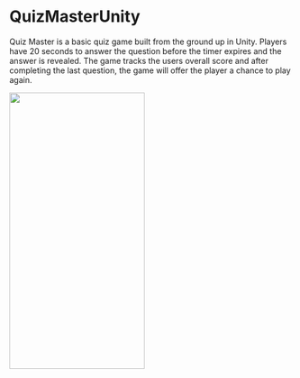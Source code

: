 # QuizMasterUnity

Quiz Master is a basic quiz game built from the ground up in Unity. Players have 20 seconds to answer the question before the timer expires and the answer is revealed.
The game tracks the users overall score and after completing the last question, the game will offer the player a chance to play again.

<img src="QuizMasterUnity/image.png" width="240" height="490" />
